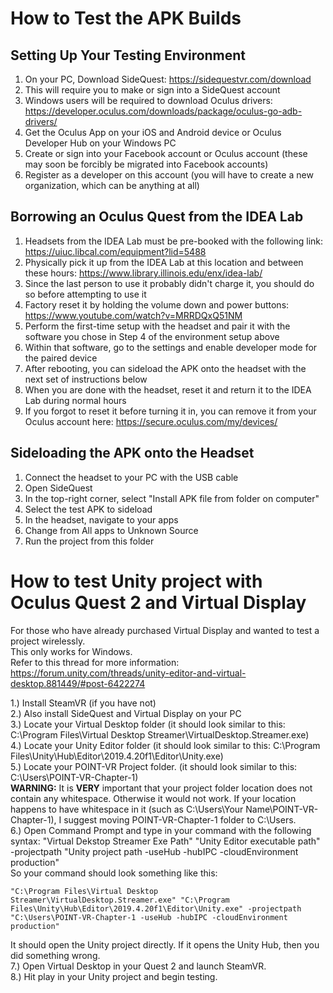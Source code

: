# How to Test the APK Builds

## Setting Up Your Testing Environment

1) On your PC, Download SideQuest: https://sidequestvr.com/download
2) This will require you to make or sign into a SideQuest account
3) Windows users will be required to download Oculus drivers: https://developer.oculus.com/downloads/package/oculus-go-adb-drivers/
4) Get the Oculus App on your iOS and Android device or Oculus Developer Hub on your Windows PC
5) Create or sign into your Facebook account or Oculus account (these may soon be forcibly be migrated into Facebook accounts)
6) Register as a developer on this account (you will have to create a new organization, which can be anything at all)

## Borrowing an Oculus Quest from the IDEA Lab

1) Headsets from the IDEA Lab must be pre-booked with the following link: https://uiuc.libcal.com/equipment?lid=5488
2) Physically pick it up from the IDEA Lab at this location and between these hours: https://www.library.illinois.edu/enx/idea-lab/
3) Since the last person to use it probably didn't charge it, you should do so before attempting to use it
4) Factory reset it by holding the volume down and power buttons: https://www.youtube.com/watch?v=MRRDQxQ51NM
5) Perform the first-time setup with the headset and pair it with the software you chose in Step 4 of the environment setup above
6) Within that software, go to the settings and enable developer mode for the paired device
7) After rebooting, you can sideload the APK onto the headset with the next set of instructions below
8) When you are done with the headset, reset it and return it to the IDEA Lab during normal hours
9) If you forgot to reset it before turning it in, you can remove it from your Oculus account here: https://secure.oculus.com/my/devices/

## Sideloading the APK onto the Headset

1) Connect the headset to your PC with the USB cable
2) Open SideQuest
3) In the top-right corner, select "Install APK file from folder on computer"
4) Select the test APK to sideload
5) In the headset, navigate to your apps
6) Change from All apps to Unknown Source
7) Run the project from this folder

# How to test Unity project with Oculus Quest 2 and Virtual Display
For those who have already purchased Virtual Display and wanted to test a project wirelessly.  
This only works for Windows.  
Refer to this thread for more information: https://forum.unity.com/threads/unity-editor-and-virtual-desktop.881449/#post-6422274  

1.) Install SteamVR (if you have not)  
2.) Also install SideQuest and Virtual Display on your PC  
3.) Locate your Virtual Desktop folder (it should look similar to this: C:\Program Files\Virtual Desktop Streamer\VirtualDesktop.Streamer.exe)  
4.) Locate your Unity Editor folder (it should look similar to this: C:\Program Files\Unity\Hub\Editor\2019.4.20f1\Editor\Unity.exe)  
5.) Locate your POINT-VR Project folder. (it should look similar to this: C:\Users\POINT-VR-Chapter-1)  
**WARNING:** It is **VERY** important that your project folder location does not contain any whitespace. Otherwise it would not work. If your location happens to have whitespace in it (such as C:\Users\Your Name\POINT-VR-Chapter-1), I suggest moving POINT-VR-Chapter-1 folder to C:\Users.  
6.) Open Command Prompt and type in your command with the following syntax: "Virtual Dekstop Streamer Exe Path" "Unity Editor executable path" -projectpath "Unity project path -useHub -hubIPC -cloudEnvironment production"  
  So your command should look something like this: 
```
"C:\Program Files\Virtual Desktop Streamer\VirtualDesktop.Streamer.exe" "C:\Program Files\Unity\Hub\Editor\2019.4.20f1\Editor\Unity.exe" -projectpath "C:\Users\POINT-VR-Chapter-1 -useHub -hubIPC -cloudEnvironment production"
```
  It should open the Unity project directly. If it opens the Unity Hub, then you did something wrong.  
7.) Open Virtual Desktop in your Quest 2 and launch SteamVR.  
8.) Hit play in your Unity project and begin testing. 